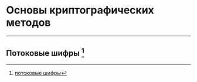 # Основы криптографических методов 
---
## Потоковые шифры [^1]

[^1]: [потоковые шифры](https://ru.wikipedia.org/wiki/Потоковый_шифр)